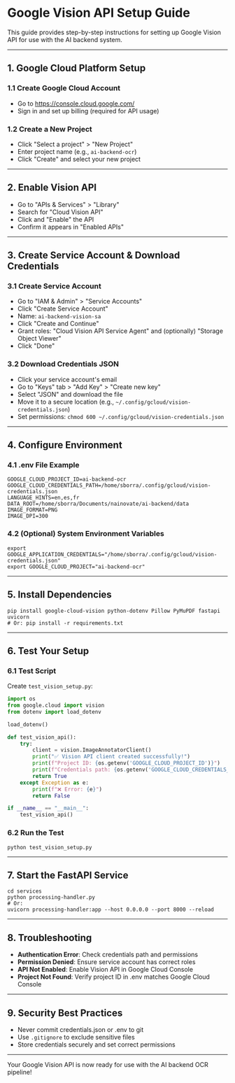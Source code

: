 # Google Vision API Setup Guide

This guide provides step-by-step instructions for setting up Google Vision API for use with the AI backend system.

---

## 1. Google Cloud Platform Setup

### 1.1 Create Google Cloud Account
- Go to https://console.cloud.google.com/
- Sign in and set up billing (required for API usage)

### 1.2 Create a New Project
- Click "Select a project" > "New Project"
- Enter project name (e.g., `ai-backend-ocr`)
- Click "Create" and select your new project

---

## 2. Enable Vision API
- Go to "APIs & Services" > "Library"
- Search for "Cloud Vision API"
- Click and "Enable" the API
- Confirm it appears in "Enabled APIs"

---

## 3. Create Service Account & Download Credentials

### 3.1 Create Service Account
- Go to "IAM & Admin" > "Service Accounts"
- Click "Create Service Account"
- Name: `ai-backend-vision-sa`
- Click "Create and Continue"
- Grant roles: "Cloud Vision API Service Agent" and (optionally) "Storage Object Viewer"
- Click "Done"

### 3.2 Download Credentials JSON
- Click your service account's email
- Go to "Keys" tab > "Add Key" > "Create new key"
- Select "JSON" and download the file
- Move it to a secure location (e.g., `~/.config/gcloud/vision-credentials.json`)
- Set permissions: `chmod 600 ~/.config/gcloud/vision-credentials.json`

---

## 4. Configure Environment

### 4.1 .env File Example
```
GOOGLE_CLOUD_PROJECT_ID=ai-backend-ocr
GOOGLE_CLOUD_CREDENTIALS_PATH=/home/sborra/.config/gcloud/vision-credentials.json
LANGUAGE_HINTS=en,es,fr
DATA_ROOT=/home/sborra/Documents/nainovate/ai-backend/data
IMAGE_FORMAT=PNG
IMAGE_DPI=300
```

### 4.2 (Optional) System Environment Variables
```
export GOOGLE_APPLICATION_CREDENTIALS="/home/sborra/.config/gcloud/vision-credentials.json"
export GOOGLE_CLOUD_PROJECT="ai-backend-ocr"
```

---

## 5. Install Dependencies
```
pip install google-cloud-vision python-dotenv Pillow PyMuPDF fastapi uvicorn
# Or: pip install -r requirements.txt
```

---

## 6. Test Your Setup

### 6.1 Test Script
Create `test_vision_setup.py`:
```python
import os
from google.cloud import vision
from dotenv import load_dotenv

load_dotenv()

def test_vision_api():
    try:
        client = vision.ImageAnnotatorClient()
        print("✅ Vision API client created successfully!")
        print(f"Project ID: {os.getenv('GOOGLE_CLOUD_PROJECT_ID')}")
        print(f"Credentials path: {os.getenv('GOOGLE_CLOUD_CREDENTIALS_PATH')}")
        return True
    except Exception as e:
        print(f"❌ Error: {e}")
        return False

if __name__ == "__main__":
    test_vision_api()
```

### 6.2 Run the Test
```
python test_vision_setup.py
```

---

## 7. Start the FastAPI Service
```
cd services
python processing-handler.py
# Or:
uvicorn processing-handler:app --host 0.0.0.0 --port 8000 --reload
```

---

## 8. Troubleshooting
- **Authentication Error**: Check credentials path and permissions
- **Permission Denied**: Ensure service account has correct roles
- **API Not Enabled**: Enable Vision API in Google Cloud Console
- **Project Not Found**: Verify project ID in .env matches Google Cloud Console

---

## 9. Security Best Practices
- Never commit credentials.json or .env to git
- Use `.gitignore` to exclude sensitive files
- Store credentials securely and set correct permissions

---

Your Google Vision API is now ready for use with the AI backend OCR pipeline!
